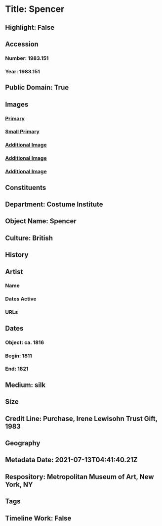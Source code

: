 # Title: Spencer
## Highlight: False
## Accession
### Number: 1983.151
### Year: 1983.151
## Public Domain: True
## Images
### [Primary](https://images.metmuseum.org/CRDImages/ci/original/1983.151_F.jpg)
### [Small Primary](https://images.metmuseum.org/CRDImages/ci/web-large/1983.151_F.jpg)
### [Additional Image](https://images.metmuseum.org/CRDImages/ci/original/1983.151_B.jpg)
### [Additional Image](https://images.metmuseum.org/CRDImages/ci/original/1983.151_d1.jpg)
### [Additional Image](https://images.metmuseum.org/CRDImages/ci/original/1983.151_d2.jpg)
## Constituents
## Department: Costume Institute
## Object Name: Spencer
## Culture: British
## History
## Artist
### Name
### Dates Active
### URLs
## Dates
### Object: ca. 1816
### Begin: 1811
### End: 1821
## Medium: silk
## Size
## Credit Line: Purchase, Irene Lewisohn Trust Gift, 1983
## Geography
## Metadata Date: 2021-07-13T04:41:40.21Z
## Respository: Metropolitan Museum of Art, New York, NY
## Tags
## Timeline Work: False